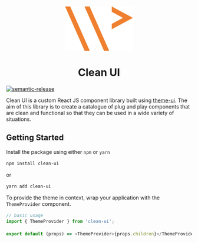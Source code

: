 <p align="center">
  <img src="docs/wpei-logo.svg" alt="the logo of wpei.me">
</p>

<h1 align="center">Clean UI</h1>

[![semantic-release](https://img.shields.io/badge/%20%20%F0%9F%93%A6%F0%9F%9A%80-semantic--release-e10079.svg)](https://github.com/semantic-release/semantic-release)

Clean UI is a custom React JS component library built using
[theme-ui](https://github.com/system-ui/theme-ui).
The aim of this library is to create a catalogue of
plug and play components that are clean and functional
so that they can be used in a wide variety of situations.

## Getting Started

Install the package using either `npm` or `yarn`

```sh
npm install clean-ui
```

or

```sh
yarn add clean-ui
```

To provide the theme in context, wrap your application with the `ThemeProvider` component.

```js
// basic usage
import { ThemeProvider } from 'clean-ui';

export default (props) => <ThemeProvider>{props.children}</ThemeProvider>;
```
